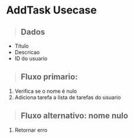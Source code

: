# AddTask Usecase

> ## Dados
* Titulo
* Descricao
* ID do usuario

> ## Fluxo primario:
1. Verifica se o nome é nulo
2. Adiciona tarefa a lista de tarefas do usuario

> ## Fluxo alternativo: nome nulo
1. Retornar erro